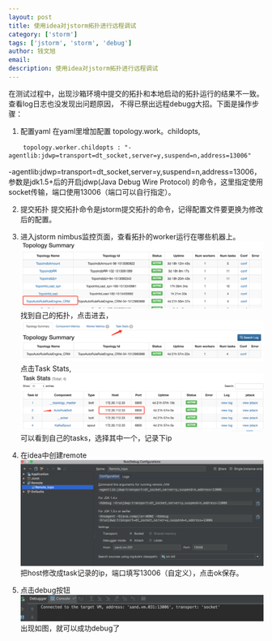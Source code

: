 ```yaml
---
layout: post
title: 使用idea对jstorm拓扑进行远程调试
category: ['storm']
tags: ['jstorm', 'storm', 'debug']
author: 钱文旭
email:
description: 使用idea对jstorm拓扑进行远程调试
---
```


在测试过程中，出现沙箱环境中提交的拓扑和本地启动的拓扑运行的结果不一致。查看log日志也没发现出问题原因，
不得已祭出远程debugg大招。下面是操作步骤：

1. 配置yaml
在yaml里增加配置 topology.work。childopts,
```
    topology.worker.childopts : "-agentlib:jdwp=transport=dt_socket,server=y,suspend=n,address=13006"
```
-agentlib:jdwp=transport=dt_socket,server=y,suspend=n,address=13006，参数是jdk1.5+后的开启jdwp(Java Debug Wire Protocol)
的命令，这里指定使用socket传输，端口使用13006（端口可以自行指定）。

2. 提交拓扑
提交拓扑命令是jstorm提交拓扑的命令，记得配置文件要更换为修改后的配置。

3. 进入jstorm nimbus监控页面，查看拓扑的worker运行在哪些机器上。
![1](/images/qianwx/nimbus_view1.png)
找到自己的拓扑，点击进去，
![2](/images/qianwx/nimbus_view2.png)
点击Task Stats,
![3](/images/qianwx/nimbus_view3.png)
可以看到自己的tasks，选择其中一个，记录下ip

4. 在idea中创建remote
![4](/images/qianwx/idea_remote.png)
把host修改成task记录的ip，端口填写13006（自定义），点击ok保存。

5. 点击debug按钮
![5](/images/qianwx/idea_remote_succ.png)
出现如图，就可以成功debug了